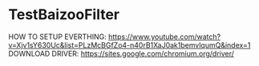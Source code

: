 # TestBaizooFilter
HOW TO SETUP EVERTHING: https://www.youtube.com/watch?v=Xjv1sY630Uc&list=PLzMcBGfZo4-n40rB1XaJ0ak1bemvlqumQ&index=1 <br />
DOWNLOAD DRIVER: https://sites.google.com/chromium.org/driver/

